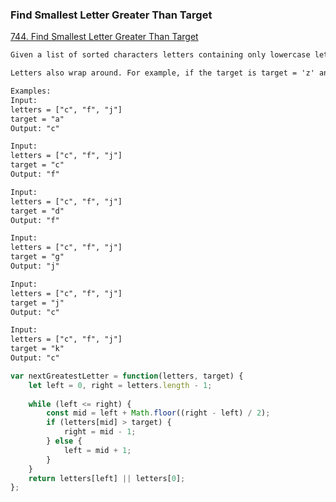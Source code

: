 ### Find Smallest Letter Greater Than Target
[744. Find Smallest Letter Greater Than Target](https://leetcode.com/problems/find-smallest-letter-greater-than-target/)

```html
Given a list of sorted characters letters containing only lowercase letters, and given a target letter target, find the smallest element in the list that is larger than the given target.

Letters also wrap around. For example, if the target is target = 'z' and letters = ['a', 'b'], the answer is 'a'.

Examples:
Input:
letters = ["c", "f", "j"]
target = "a"
Output: "c"

Input:
letters = ["c", "f", "j"]
target = "c"
Output: "f"

Input:
letters = ["c", "f", "j"]
target = "d"
Output: "f"

Input:
letters = ["c", "f", "j"]
target = "g"
Output: "j"

Input:
letters = ["c", "f", "j"]
target = "j"
Output: "c"

Input:
letters = ["c", "f", "j"]
target = "k"
Output: "c"
```

```javascript
var nextGreatestLetter = function(letters, target) {
    let left = 0, right = letters.length - 1;
    
    while (left <= right) {
        const mid = left + Math.floor((right - left) / 2);
        if (letters[mid] > target) {
            right = mid - 1;
        } else {
            left = mid + 1;
        }
    }
    return letters[left] || letters[0];
};
```
